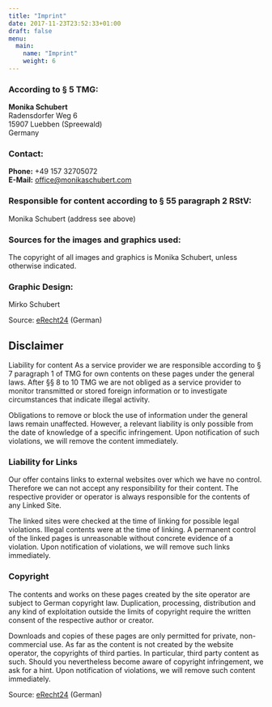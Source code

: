 ```yaml
---
title: "Imprint"
date: 2017-11-23T23:52:33+01:00
draft: false
menu:
  main:
    name: "Imprint"
    weight: 6
---
```


### According to § 5 TMG:

**Monika Schubert**<br>
Radensdorfer Weg 6 <br>
15907 Luebben (Spreewald)<br>
Germany

### Contact:

**Phone:** +49 157 32705072<br>
**E-Mail:** office@monikaschubert.com

### Responsible for content according to § 55 paragraph 2 RStV:

Monika Schubert (address see above)

### Sources for the images and graphics used:

The copyright of all images and graphics is Monika Schubert, unless otherwise indicated.

### Graphic Design:

Mirko Schubert

Source: [eRecht24](http://www.e-recht24.de/) (German)

## Disclaimer

Liability for content As a service provider we are responsible according to § 7 paragraph 1 of TMG for own contents on these pages under the general laws. After §§ 8 to 10 TMG we are not obliged as a service provider to monitor transmitted or stored foreign information or to investigate circumstances that indicate illegal activity.

Obligations to remove or block the use of information under the general laws remain unaffected. However, a relevant liability is only possible from the date of knowledge of a specific infringement. Upon notification of such violations, we will remove the content immediately.

### Liability for Links

Our offer contains links to external websites over which we have no control. Therefore we can not accept any responsibility for their content. The respective provider or operator is always responsible for the contents of any Linked Site.

The linked sites were checked at the time of linking for possible legal violations. Illegal contents were at the time of linking. A permanent control of the linked pages is unreasonable without concrete evidence of a violation. Upon notification of violations, we will remove such links immediately.

### Copyright

The contents and works on these pages created by the site operator are subject to German copyright law. Duplication, processing, distribution and any kind of exploitation outside the limits of copyright require the written consent of the respective author or creator.

Downloads and copies of these pages are only permitted for private, non-commercial use. As far as the content is not created by the website operator, the copyrights of third parties. In particular, third party content as such. Should you nevertheless become aware of copyright infringement, we ask for a hint. Upon notification of violations, we will remove such content immediately.

Source: [eRecht24](http://www.e-recht24.de/muster-disclaimer.html) (German)
